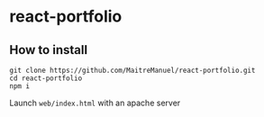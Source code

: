 # react-portfolio

## How to install
```
git clone https://github.com/MaitreManuel/react-portfolio.git
cd react-portfolio
npm i
```

Launch `web/index.html` with an apache server
